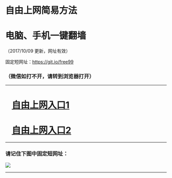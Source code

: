 ﻿# 自由上网简易方法

# 电脑、手机一键翻墙

（2017/10/09 更新，网址有效）

固定短网址：https://git.io/free99

### （微信如打不开，请转到浏览器打开）


***





# &nbsp;&nbsp; <a href="http://ft370229430.fwq-tz-1001.info/fwqtz01.html?t=100900132059 " target="_blank">自由上网入口1</a>
# &nbsp;&nbsp; <a href="http://ft1356520157.fwq-tz-1002.info/fwqtz02.html?t=100900128863 " target="_blank">自由上网入口2</a>
***

### 请记住下图中固定短网址：

<img src="https://s3-us-west-2.amazonaws.com/fwq-1001/yjfq-20170905okok.png" /> 


***

